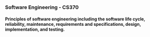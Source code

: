 ### Software Engineering - CS370

#### Principles of software engineering including the software life cycle, reliability, maintenance, requirements and specifications, design, implementation, and testing.
